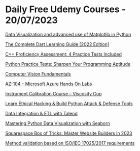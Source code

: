 # Daily Free Udemy Courses - 20/07/2023

[Data Visualization and advanced use of Matplotlib in Python](https://www.udemy.com/course/advanced-data-visualization-with-python/?couponCode=03B93511FE0240CD9840)
[The Complete Dart Learning Guide [2022 Edition]](https://www.udemy.com/course/dart-learning-guide/?couponCode=JU1-2023)
[C++ Proficiency Assessment: 4 Practice Tests Included](https://www.udemy.com/course/c-proficiency-assessment-4-practice-tests-included/?couponCode=VRYLLJ)
[Python Practice Tests: Sharpen Your Programming Aptitude](https://www.udemy.com/course/python-practice-tests-sharpen-your-programming-aptitude/?couponCode=KB8DOI)
[Computer Vision Fundamentals](https://www.udemy.com/course/computer-vision-fundamentals/?couponCode=F74CC8364783AFB84C31)
[AZ-104 – Microsoft Azure Hands On Labs](https://www.udemy.com/course/az-104-microsoft-azure-hands-on-labs/?couponCode=CE009730DA61EC9B70D5)
[Instrument Calibration Course – Viscosity Cup](https://www.udemy.com/course/calibration-training-for-viscosity-cup/?couponCode=AT_PUNYAMACADEMY)
[Learn Ethical Hacking & Build Python Attack & Defense Tools](https://www.udemy.com/course/learn-ethical-hacking-build-python-attack-defense-tools/?couponCode=C8B97A8710F6945CB008)
[Data Integration & ETL with Talend](https://www.udemy.com/course/data-integration-etl-with-talend/?couponCode=EDUCBA5)
[Mastering Python Data Visualization with Seaborn](https://www.udemy.com/course/mastering-python-data-visualization-with-seaborn/?couponCode=EDUCBA5)
[Squarespace Box of Tricks: Master Website Builders in 2023](https://www.udemy.com/course/squarespace-web-design-box-of-tricks/?couponCode=BEFCBD781AEE7210FC8F)
[Method validation based on ISO/IEC 17025/2017 requirements](https://www.udemy.com/course/method-validation-based-on-iso-170252017-requirements/?couponCode=39B3A3A47A2322D3C08D)
